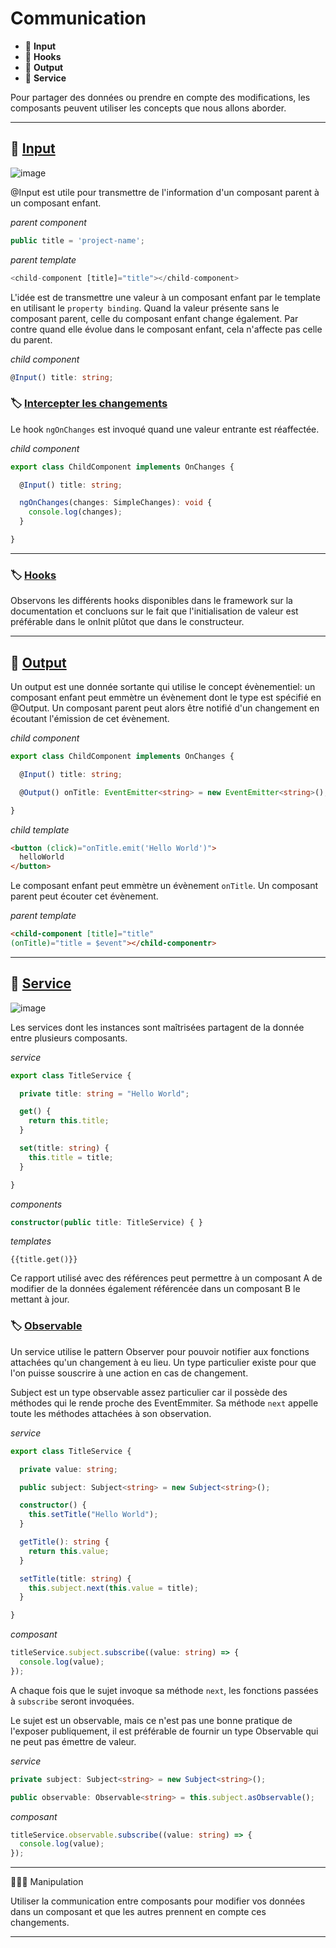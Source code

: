 # Communication

*  🔖 **Input**
*  🔖 **Hooks**
*  🔖 **Output**
*  🔖 **Service**

Pour partager des données ou prendre en compte des modifications, les composants peuvent utiliser les concepts que nous allons aborder.

___

## 📑 [Input](https://angular.io/guide/component-interaction#pass-data-from-parent-to-child-with-input-binding)

![image](https://raw.githubusercontent.com/seeren-training/Angular/master/wiki/resources/input-output.jpg)

@Input est utile pour transmettre de l'information d'un composant parent à un composant enfant.

*parent component*

```ts
public title = 'project-name';
```

*parent template*

```ts
<child-component [title]="title"></child-component>
```

L'idée est de transmettre une valeur à un composant enfant par le template en utilisant le `property binding`. Quand la valeur présente sans le composant parent, celle du composant enfant change également. Par contre quand elle évolue dans le composant enfant, cela n'affecte pas celle du parent.

*child component*

```ts
@Input() title: string;
```

### 🏷️ **[Intercepter les changements](https://angular.io/guide/component-interaction#intercept-input-property-changes-with-ngonchanges)**

Le hook `ngOnChanges` est invoqué quand une valeur entrante est réaffectée.

*child component*

```ts
export class ChildComponent implements OnChanges {

  @Input() title: string;

  ngOnChanges(changes: SimpleChanges): void {
    console.log(changes);
  }

}
```

___

### 🏷️ [Hooks](https://angular.io/guide/lifecycle-hooks)

Observons les différents hooks disponibles dans le framework sur la documentation et concluons sur le fait que l'initialisation de valeur est préférable dans le onInit plûtot que dans le constructeur.

___

## 📑 [Output](https://angular.io/guide/component-interaction#parent-listens-for-child-event)

Un output est une donnée sortante qui utilise le concept évènementiel: un composant enfant peut emmètre un évènement dont le type est spécifié en @Output. Un composant parent peut alors être notifié d'un changement en écoutant l'émission de cet évènement.

*child component*

```ts
export class ChildComponent implements OnChanges {

  @Input() title: string;

  @Output() onTitle: EventEmitter<string> = new EventEmitter<string>();

}
```

*child template*

```html
<button (click)="onTitle.emit('Hello World')">
  helloWorld
</button>
```

Le composant enfant peut emmètre un évènement `onTitle`. Un composant parent peut écouter cet évènement.

*parent template*

```html
<child-component [title]="title"
(onTitle)="title = $event"></child-componentr>
```

___

## 📑 [Service](https://angular.io/guide/component-interaction#parent-and-children-communicate-via-a-service)

![image](https://raw.githubusercontent.com/seeren-training/Angular/master/wiki/resources/service.jpg)

Les services dont les instances sont maîtrisées partagent de la donnée entre plusieurs composants.

*service*

```ts
export class TitleService {

  private title: string = "Hello World";

  get() {
    return this.title;
  }

  set(title: string) {
    this.title = title;
  }

}
```

*components*

```ts
constructor(public title: TitleService) { }
```

*templates*

```
{{title.get()}}
```

Ce rapport utilisé avec des références peut permettre à un composant A de modifier de la données également référencée dans un composant B le mettant à jour.

### 🏷️ **[Observable](https://angular.io/guide/component-interaction#intercept-input-property-changes-with-ngonchanges)**

Un service utilise le pattern Observer pour pouvoir notifier aux fonctions attachées qu'un changement à eu lieu. Un type particulier existe pour que l'on puisse souscrire à une action en cas de changement.

Subject est un type observable assez particulier car il possède des méthodes qui le rende proche des EventEmmiter. Sa méthode `next` appelle toute les méthodes attachées à son observation.

*service*

```ts
export class TitleService {

  private value: string;

  public subject: Subject<string> = new Subject<string>();

  constructor() {
    this.setTitle("Hello World");
  }

  getTitle(): string {
    return this.value;
  }

  setTitle(title: string) {
    this.subject.next(this.value = title);
  }

}
```

*composant*

```ts
titleService.subject.subscribe((value: string) => {
  console.log(value);
});
```

A chaque fois que le sujet invoque sa méthode `next`, les fonctions passées à `subscribe` seront invoquées.

Le sujet est un observable, mais ce n'est pas une bonne pratique de l'exposer publiquement, il est préférable de fournir un type Observable qui ne peut pas émettre de valeur.

*service*

```ts
private subject: Subject<string> = new Subject<string>();

public observable: Observable<string> = this.subject.asObservable();  
```
*composant*

```ts
titleService.observable.subscribe((value: string) => {
  console.log(value);
});
```

___

👨🏻‍💻 Manipulation

Utiliser la communication entre composants pour modifier vos données dans un composant et que les autres prennent en compte ces changements.

___
